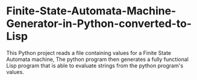 # Finite-State-Automata-Machine-Generator-in-Python-converted-to-Lisp
This Python project reads a file containing values for a Finite State Automata machine, The python program then generates a fully functional Lisp program that is able to evaluate strings from the python program's values.

